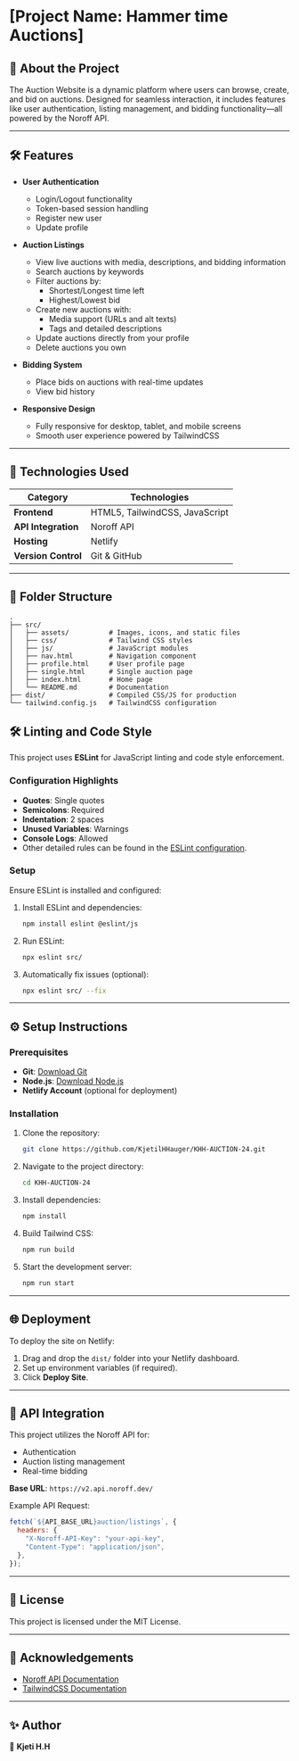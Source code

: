 # [Project Name: Hammer time Auctions]

## 🚀 About the Project

The Auction Website is a dynamic platform where users can browse, create, and bid on auctions. Designed for seamless interaction, it includes features like user authentication, listing management, and bidding functionality—all powered by the Noroff API.

---

## 🛠️ Features

- **User Authentication**
  - Login/Logout functionality
  - Token-based session handling
  - Register new user
  - Update profile

- **Auction Listings**
  - View live auctions with media, descriptions, and bidding information
  - Search auctions by keywords
  - Filter auctions by:
      - Shortest/Longest time left
      - Highest/Lowest bid
  - Create new auctions with:
      - Media support (URLs and alt texts)
      - Tags and detailed descriptions
  - Update auctions directly from your profile
  - Delete auctions you own

- **Bidding System**
  - Place bids on auctions with real-time updates
  - View bid history

- **Responsive Design**
  - Fully responsive for desktop, tablet, and mobile screens
  - Smooth user experience powered by TailwindCSS

---

## 🎨 Technologies Used

| **Category**           | **Technologies**               |
|------------------------|--------------------------------|
| **Frontend**           | HTML5, TailwindCSS, JavaScript |
| **API Integration**    | Noroff API                     |
| **Hosting**            | Netlify                        |
| **Version Control**    | Git & GitHub                   |

---

## 📂 Folder Structure

```plaintext
.
├── src/
│   ├── assets/          # Images, icons, and static files
│   ├── css/             # Tailwind CSS styles
│   ├── js/              # JavaScript modules
│   ├── nav.html         # Navigation component
│   ├── profile.html     # User profile page
│   ├── single.html      # Single auction page
│   ├── index.html       # Home page
│   └── README.md        # Documentation
├── dist/                # Compiled CSS/JS for production
└── tailwind.config.js   # TailwindCSS configuration
```
## 🛠️ Linting and Code Style

This project uses **ESLint** for JavaScript linting and code style enforcement.

### Configuration Highlights
- **Quotes**: Single quotes
- **Semicolons**: Required
- **Indentation**: 2 spaces
- **Unused Variables**: Warnings
- **Console Logs**: Allowed
- Other detailed rules can be found in the [ESLint configuration](./.eslintrc.js).

### Setup

Ensure ESLint is installed and configured:

1. Install ESLint and dependencies:
   ```bash
   npm install eslint @eslint/js
   ```

2. Run ESLint:
   ```bash
   npx eslint src/
   ```

3. Automatically fix issues (optional):
   ```bash
   npx eslint src/ --fix
   ```
---

## ⚙️ Setup Instructions

### Prerequisites

- **Git**: [Download Git](https://git-scm.com/)
- **Node.js**: [Download Node.js](https://nodejs.org/)
- **Netlify Account** (optional for deployment)

### Installation

1. Clone the repository:
   ```bash
   git clone https://github.com/KjetilHHauger/KHH-AUCTION-24.git
   ```

2. Navigate to the project directory:
   ```bash
   cd KHH-AUCTION-24
   ```

3. Install dependencies:
   ```bash
   npm install
   ```

4. Build Tailwind CSS:
   ```bash
   npm run build
   ```

5. Start the development server:
   ```bash
   npm run start
   ```

---

## 🌐 Deployment

To deploy the site on Netlify:

1. Drag and drop the `dist/` folder into your Netlify dashboard.
2. Set up environment variables (if required).
3. Click **Deploy Site**.

---

## 🧩 API Integration

This project utilizes the Noroff API for:

- Authentication
- Auction listing management
- Real-time bidding

**Base URL**: `https://v2.api.noroff.dev/`

Example API Request:
```javascript
fetch(`${API_BASE_URL}auction/listings`, {
  headers: {
    "X-Noroff-API-Key": "your-api-key",
    "Content-Type": "application/json",
  },
});
```

---

## 📜 License

This project is licensed under the MIT License.

---

## 🙌 Acknowledgements

- [Noroff API Documentation](https://api.noroff.dev/)
- [TailwindCSS Documentation](https://tailwindcss.com/)

---

## ✨ Author

👤 **Kjeti H.H**  

